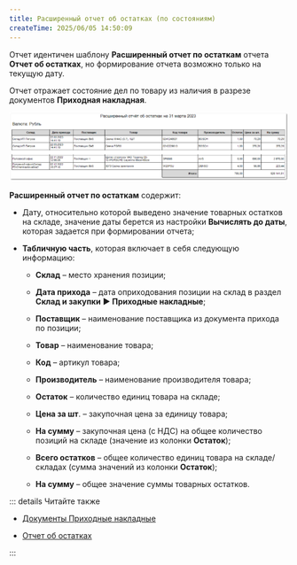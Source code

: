 ```yaml
---
title: Расширенный отчет об остатках (по состояниям)
createTime: 2025/06/05 14:50:09
---
```

Отчет идентичен шаблону **Расширенный отчет по остаткам** отчета **Отчет об остатках**, но формирование отчета возможно только на текущую дату.

Отчет отражает состояние дел по товару из наличия в разрезе документов **Приходная накладная**.

![](../../../assets/work/three/110.png)

**Расширенный отчет по остаткам** содержит:

- Дату, относительно которой выведено значение товарных остатков на складе, значение даты берется из настройки **Вычислять до даты**, которая задается при формировании отчета;

- **Табличную часть**, которая включает в себя следующую информацию:

    - **Склад** – место хранения позиции;

    - **Дата прихода** – дата оприходования позиции на склад в раздел **Склад и закупки** **► Приходные накладные**;

    - **Поставщик** – наименование поставщика из документа прихода по позиции;

    - **Товар** – наименование товара;

    - **Код** – артикул товара;

    - **Производитель** – наименование производителя товара;

    - **Остаток** – количество единиц товара на складе;

    - **Цена за шт**. – закупочная цена за единицу товара;

    - **На сумму** – закупочная цена (с НДС) на общее количество позиций на складе (значение из колонки **Остаток**);

    - **Всего остатков** – общее количество единиц товара на складе/ складах (сумма значений из колонки **Остаток**);

    - **На сумму** – общее значение суммы товарных остатков.

::: details Читайте также

- [Документы Приходные накладные](../../../specification/sklad_i_zakupki/prihodnye_nakladnye.md)

- [Отчет об остатках](./ostatki/otchet_ob_ostatkakh.md) 

:::